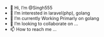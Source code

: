- 👋 Hi, I’m @Singh555
- 👀 I’m interested in laravel(php), golang
- 🌱 I’m currently Working Primarly on golang
- 💞️ I’m looking to collaborate on ...
- 📫 How to reach me ...

<!---
Singh555/Singh555 is a ✨ special ✨ repository because its `README.md` (this file) appears on your GitHub profile.
You can click the Preview link to take a look at your changes.
--->
